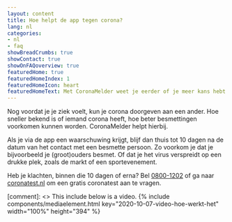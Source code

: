 ```yaml
---
layout: content
title: Hoe helpt de app tegen corona?
lang: nl
categories:
- nl
- faq
showBreadCrumbs: true
showContact: true
showOnFAQoverview: true
featuredHome: true
featuredHomeIndex: 1
featuredHomeIcon: heart
featuredHomeText: Met CoronaMelder weet je eerder of je meer kans hebt op besmetting.
---
```

Nog voordat je je ziek voelt, kun je corona doorgeven aan een ander. Hoe sneller bekend is of iemand corona heeft, hoe beter besmettingen voorkomen kunnen worden. CoronaMelder helpt hierbij.
 
Als je via de app een waarschuwing krijgt, blijf dan thuis tot 10 dagen na de datum van het contact met een besmette persoon. Zo voorkom je dat je bijvoorbeeld je (groot)ouders besmet. Of dat je het virus verspreidt op een drukke plek, zoals de markt of een sportevenement. 

Heb je klachten, binnen die 10 dagen of erna? Bel <a href="tel:0800-1202">0800-1202</a> of ga naar <a href="https://www.coronatest.nl" target="_blank" rel="noopener noreferrer">coronatest.nl</a> om een gratis coronatest aan te vragen.

[comment]: <> This include below is a video.
{% include components/mediaelement.html key="2020-10-07-video-hoe-werkt-het" width="100%" height="394" %}
